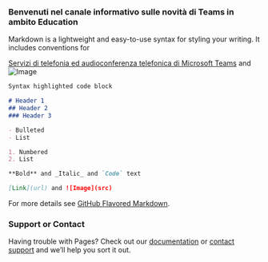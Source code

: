 ### Benvenuti nel canale informativo sulle novità di Teams in ambito Education

Markdown is a lightweight and easy-to-use syntax for styling your writing. It includes conventions for

[Servizi di telefonia ed audioconferenza telefonica di Microsoft Teams](https://youtu.be/JlHGyqVEVSQ) and ![Image](src)

```markdown
Syntax highlighted code block

# Header 1
## Header 2
### Header 3

- Bulleted
- List

1. Numbered
2. List

**Bold** and _Italic_ and `Code` text

[Link](url) and ![Image](src)
```

For more details see [GitHub Flavored Markdown](https://guides.github.com/features/mastering-markdown/).


### Support or Contact

Having trouble with Pages? Check out our [documentation](https://docs.github.com/categories/github-pages-basics/) or [contact support](https://github.com/contact) and we’ll help you sort it out.
